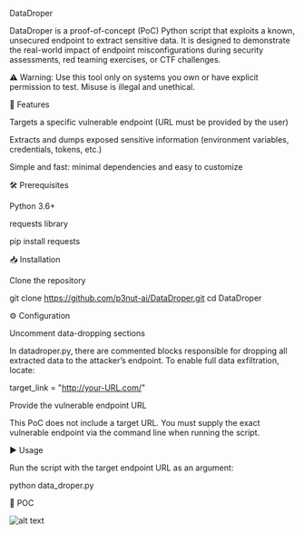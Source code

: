 DataDroper

DataDroper is a proof-of-concept (PoC) Python script that exploits a known, unsecured endpoint to extract sensitive data. It is designed to demonstrate the real-world impact of endpoint misconfigurations during security assessments, red teaming exercises, or CTF challenges.

⚠️ Warning: Use this tool only on systems you own or have explicit permission to test. Misuse is illegal and unethical.

🚀 Features

Targets a specific vulnerable endpoint (URL must be provided by the user)

Extracts and dumps exposed sensitive information (environment variables, credentials, tokens, etc.)

Simple and fast: minimal dependencies and easy to customize

🛠️ Prerequisites

Python 3.6+

requests library

pip install requests

📥 Installation

Clone the repository

git clone https://github.com/p3nut-ai/DataDroper.git
cd DataDroper



⚙️ Configuration

Uncomment data-dropping sections

In datadroper.py, there are commented blocks responsible for dropping all extracted data to the attacker’s endpoint. To enable full data exfiltration, locate:

target_link = "http://your-URL.com/"


Provide the vulnerable endpoint URL

This PoC does not include a target URL. You must supply the exact vulnerable endpoint via the command line when running the script.

▶️ Usage

Run the script with the target endpoint URL as an argument:

python data_droper.py 



📝 POC

![alt text](https://cdn.discordapp.com/attachments/1332707393498255440/1362514265851826428/image.png?ex=6802abcb&is=68015a4b&hm=273b11f597d3946bb358b28c0fabd8b3d586755b91adf5911a3ae2955c72e58c&)
